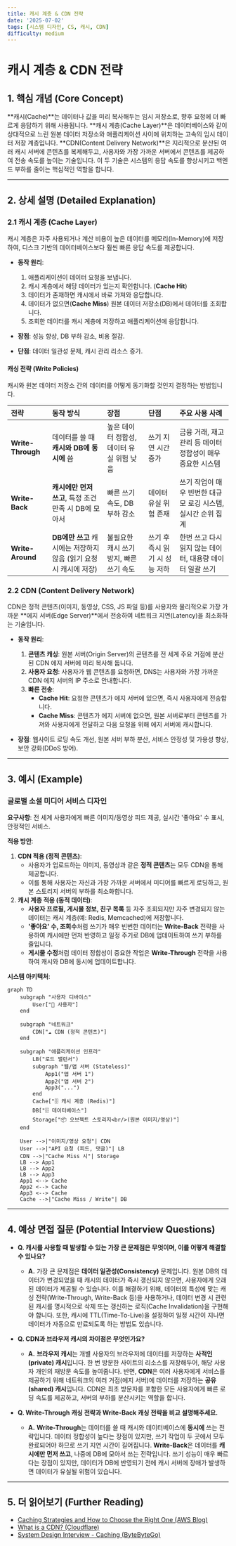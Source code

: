 ```yaml
---
title: 캐시 계층 & CDN 전략
date: '2025-07-02'
tags: [시스템 디자인, CS, 캐시, CDN]
difficulty: medium
---
```


# 캐시 계층 & CDN 전략

## 1. 핵심 개념 (Core Concept)

\*\*캐시(Cache)\*\*는 데이터나 값을 미리 복사해두는 임시 저장소로, 향후 요청에 더 빠르게 응답하기 위해 사용됩니다. \*\*캐시 계층(Cache Layer)\*\*은 데이터베이스와 같이 상대적으로 느린 원본 데이터 저장소와 애플리케이션 사이에 위치하는 고속의 임시 데이터 저장 계층입니다. \*\*CDN(Content Delivery Network)\*\*은 지리적으로 분산된 여러 캐시 서버에 콘텐츠를 복제해두고, 사용자와 가장 가까운 서버에서 콘텐츠를 제공하여 전송 속도를 높이는 기술입니다. 이 두 기술은 시스템의 응답 속도를 향상시키고 백엔드 부하를 줄이는 핵심적인 역할을 합니다.

______________________________________________________________________

## 2. 상세 설명 (Detailed Explanation)

### 2.1 캐시 계층 (Cache Layer)

캐시 계층은 자주 사용되거나 계산 비용이 높은 데이터를 메모리(In-Memory)에 저장하여, 디스크 기반의 데이터베이스보다 훨씬 빠른 응답 속도를 제공합니다.

- **동작 원리**:

  1. 애플리케이션이 데이터 요청을 보냅니다.
  1. 캐시 계층에서 해당 데이터가 있는지 확인합니다. (**Cache Hit**)
  1. 데이터가 존재하면 캐시에서 바로 가져와 응답합니다.
  1. 데이터가 없으면(**Cache Miss**) 원본 데이터 저장소(DB)에서 데이터를 조회합니다.
  1. 조회한 데이터를 캐시 계층에 저장하고 애플리케이션에 응답합니다.

- **장점**: 성능 향상, DB 부하 감소, 비용 절감.

- **단점**: 데이터 일관성 문제, 캐시 관리 리소스 증가.

#### 캐싱 전략 (Write Policies)

캐시와 원본 데이터 저장소 간의 데이터를 어떻게 동기화할 것인지 결정하는 방법입니다.

| 전략              | 동작 방식                                                         | 장점                                      | 단점                           | 주요 사용 사례                                               |
| :---------------- | :---------------------------------------------------------------- | :---------------------------------------- | :----------------------------- | :----------------------------------------------------------- |
| **Write-Through** | 데이터를 쓸 때 **캐시와 DB에 동시에** 씀                          | 높은 데이터 정합성, 데이터 유실 위험 낮음 | 쓰기 지연 시간 증가            | 금융 거래, 재고 관리 등 데이터 정합성이 매우 중요한 시스템   |
| **Write-Back**    | **캐시에만 먼저 쓰고**, 특정 조건 만족 시 DB에 모아서             | 빠른 쓰기 속도, DB 부하 감소              | 데이터 유실 위험 존재          | 쓰기 작업이 매우 빈번한 대규모 로깅 시스템, 실시간 순위 집계 |
| **Write-Around**  | **DB에만 쓰고** 캐시에는 저장하지 않음 (읽기 요청 시 캐시에 저장) | 불필요한 캐시 쓰기 방지, 빠른 쓰기 속도   | 쓰기 후 즉시 읽기 시 성능 저하 | 한번 쓰고 다시 읽지 않는 데이터, 대용량 데이터 일괄 쓰기     |

### 2.2 CDN (Content Delivery Network)

CDN은 정적 콘텐츠(이미지, 동영상, CSS, JS 파일 등)를 사용자와 물리적으로 가장 가까운 \*\*에지 서버(Edge Server)\*\*에서 전송하여 네트워크 지연(Latency)을 최소화하는 기술입니다.

- **동작 원리**:

  1. **콘텐츠 캐싱**: 원본 서버(Origin Server)의 콘텐츠를 전 세계 주요 거점에 분산된 CDN 에지 서버에 미리 복사해 둡니다.
  1. **사용자 요청**: 사용자가 웹 콘텐츠를 요청하면, DNS는 사용자와 가장 가까운 CDN 에지 서버의 IP 주소로 안내합니다.
  1. **빠른 전송**:
     - **Cache Hit**: 요청한 콘텐츠가 에지 서버에 있으면, 즉시 사용자에게 전송합니다.
     - **Cache Miss**: 콘텐츠가 에지 서버에 없으면, 원본 서버로부터 콘텐츠를 가져와 사용자에게 전달하고 다음 요청을 위해 에지 서버에 캐시합니다.

- **장점**: 웹사이트 로딩 속도 개선, 원본 서버 부하 분산, 서비스 안정성 및 가용성 향상, 보안 강화(DDoS 방어).

______________________________________________________________________

## 3. 예시 (Example)

### 글로벌 소셜 미디어 서비스 디자인

**요구사항**: 전 세계 사용자에게 빠른 이미지/동영상 피드 제공, 실시간 '좋아요' 수 표시, 안정적인 서비스.

**적용 방안**:

1. **CDN 적용 (정적 콘텐츠)**:
   - 사용자가 업로드하는 이미지, 동영상과 같은 **정적 콘텐츠**는 모두 CDN을 통해 제공합니다.
   - 이를 통해 사용자는 자신과 가장 가까운 서버에서 미디어를 빠르게 로딩하고, 원본 스토리지 서버의 부하를 최소화합니다.
1. **캐시 계층 적용 (동적 데이터)**:
   - **사용자 프로필, 게시물 정보, 친구 목록** 등 자주 조회되지만 자주 변경되지 않는 데이터는 캐시 계층(예: Redis, Memcached)에 저장합니다.
   - **'좋아요' 수, 조회수**처럼 쓰기가 매우 빈번한 데이터는 **Write-Back** 전략을 사용하여 캐시에만 먼저 반영하고 일정 주기로 DB에 업데이트하여 쓰기 부하를 줄입니다.
   - **게시물 수정**처럼 데이터 정합성이 중요한 작업은 **Write-Through** 전략을 사용하여 캐시와 DB에 동시에 업데이트합니다.

**시스템 아키텍처**:

```mermaid
graph TD
    subgraph "사용자 디바이스"
        User["👤 사용자"]
    end

    subgraph "네트워크"
        CDN["☁️ CDN (정적 콘텐츠)"]
    end

    subgraph "애플리케이션 인프라"
        LB("로드 밸런서")
        subgraph "웹/앱 서버 (Stateless)"
            App1("앱 서버 1")
            App2("앱 서버 2")
            App3("...")
        end
        Cache["🗄️ 캐시 계층 (Redis)"]
        DB["🗄️ 데이터베이스"]
        Storage["📦 오브젝트 스토리지<br/>(원본 이미지/영상)"]
    end

    User -->|"이미지/영상 요청"| CDN
    User -->|"API 요청 (피드, 댓글)"| LB
    CDN -->|"Cache Miss 시"| Storage
    LB --> App1
    LB --> App2
    LB --> App3
    App1 <--> Cache
    App2 <--> Cache
    App3 <--> Cache
    Cache -->|"Cache Miss / Write"| DB
```

______________________________________________________________________

## 4. 예상 면접 질문 (Potential Interview Questions)

- **Q. 캐시를 사용할 때 발생할 수 있는 가장 큰 문제점은 무엇이며, 이를 어떻게 해결할 수 있나요?**

  - **A.** 가장 큰 문제점은 **데이터 일관성(Consistency)** 문제입니다. 원본 DB의 데이터가 변경되었을 때 캐시의 데이터가 즉시 갱신되지 않으면, 사용자에게 오래된 데이터가 제공될 수 있습니다. 이를 해결하기 위해, 데이터의 특성에 맞는 캐싱 전략(Write-Through, Write-Back 등)을 사용하거나, 데이터 변경 시 관련된 캐시를 명시적으로 삭제 또는 갱신하는 로직(Cache Invalidation)을 구현해야 합니다. 또한, 캐시에 TTL(Time-To-Live)을 설정하여 일정 시간이 지나면 데이터가 자동으로 만료되도록 하는 방법도 있습니다.

- **Q. CDN과 브라우저 캐시의 차이점은 무엇인가요?**

  - **A.** **브라우저 캐시**는 개별 사용자의 브라우저에 데이터를 저장하는 **사적인(private) 캐시**입니다. 한 번 방문한 사이트의 리소스를 저장해두어, 해당 사용자 개인의 재방문 속도를 높여줍니다. 반면, **CDN**은 여러 사용자에게 서비스를 제공하기 위해 네트워크의 여러 거점(에지 서버)에 데이터를 저장하는 **공유(shared) 캐시**입니다. CDN은 최초 방문자를 포함한 모든 사용자에게 빠른 로딩 속도를 제공하고, 서버의 부하를 분산시키는 역할을 합니다.

- **Q. Write-Through 캐싱 전략과 Write-Back 캐싱 전략을 비교 설명해주세요.**

  - **A.** **Write-Through**는 데이터를 쓸 때 캐시와 데이터베이스에 **동시에** 쓰는 전략입니다. 데이터 정합성이 높다는 장점이 있지만, 쓰기 작업이 두 곳에서 모두 완료되어야 하므로 쓰기 지연 시간이 길어집니다. **Write-Back**은 데이터를 **캐시에만 먼저 쓰고**, 나중에 DB에 모아서 쓰는 전략입니다. 쓰기 성능이 매우 빠르다는 장점이 있지만, 데이터가 DB에 반영되기 전에 캐시 서버에 장애가 발생하면 데이터가 유실될 위험이 있습니다.

______________________________________________________________________

## 5. 더 읽어보기 (Further Reading)

- [Caching Strategies and How to Choose the Right One (AWS Blog)](https://aws.amazon.com/caching/caching-strategies/)
- [What is a CDN? (Cloudflare)](https://www.cloudflare.com/learning/cdn/what-is-a-cdn/)
- [System Design Interview - Caching (ByteByteGo)](https://bytebytego.com/courses/system-design-interview/caching)
